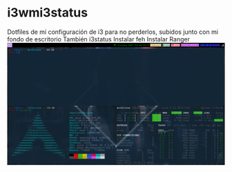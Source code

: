 # i3wmi3status
Dotfiles de mí configuración de i3 para no perderlos, subidos junto con mi fondo de escritorio 
También i3status
Instalar feh
Instalar Ranger
![alt text](http://github.com/CarlosCastillo18/i3wmi3status/blob/main/Screenshoot.png)
